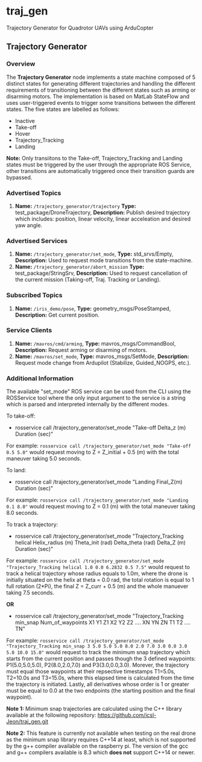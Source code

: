 # traj_gen
Trajectory Generator for Quadrotor UAVs using ArduCopter

## Trajectory Generator

### Overview
The **Trajectory Generator** node implements a state machine composed of 5 distinct states for generating different trajectories and handling the different requirements of  transitioning between the different states such as arming or disarming motors. The implementation is based on MatLab StateFlow and uses user-triggered events to trigger some transitions between the different states. The five states are labelled as follows:

* Inactive
* Take-off
* Hover
* Trajectory_Tracking
* Landing

**Note:** Only transiitons to the Take-off, Trajectory_Tracking and Landing states must be triggered by the user through the appropriate ROS Service, other transitions are automatically triggered once their transition guards are bypassed.

### Advertised Topics
1. **Name:** `/trajectory_generator/trajectory` **Type:** test_package/DroneTrajectory, **Description:** Publish desired trajectory which includes: position, linear velocity, linear acceleation and desired yaw angle.

### Advertised Services
1. **Name:** `/trajectory_generator/set_mode`, **Type:** std_srvs/Empty, **Description:** Used to request mode transitions from the state-machine.
2. **Name:** `/trajectory_generator/abort_mission` **Type:** test_package/StringSrv, **Description:** Used to request cancellation of the current mission (Taking-off, Traj. Tracking or Landing).

### Subscribed Topics
1. **Name:** `/iris_demo/pose`, **Type:** geometry_msgs/PoseStamped, **Description:** Get current position.

### Service Clients
1. **Name:** `/mavros/cmd/arming`, **Type:** mavros_msgs/CommandBool, **Description:** Request arming or disarming of motors.
2. **Name:** `/mavros/set_mode`, **Type:** mavros_msgs/SetMode, **Description:** Request mode change from Ardupilot (Stabilize, Guided_NOGPS, etc.).

### Additional Information

The available "set_mode" ROS service can be used from the CLI using the ROSService tool where the only input argument to the service is a string which is parsed and interpreted internally by the different modes. 

To take-off:

* rosservice call /trajectory_generator/set_mode "Take-off Delta_z (m) Duration (sec)"

For example: `rosservice call /trajectory_generator/set_mode "Take-off 0.5 5.0"` would request moving to Z = Z_initial + 0.5 (m) with the total maneuver taking 5.0 seconds.

To land:

* rosservice call /trajectory_generator/set_mode "Landing Final_Z(m) Duration (sec)"

For example: `rosservice call /trajectory_generator/set_mode "Landing 0.1 8.0"` would request moving to Z = 0.1 (m) with the total maneuver taking 8.0 seconds.

To track a trajectory:

* rosservice call /trajectory_generator/set_mode "Trajectory_Tracking helical Helix_radius (m) Theta_init (rad) Delta_theta (rad) Delta_Z (m) Duration (sec)"

For example: `rosservice call /trajectory_generator/set_mode "Trajectory_Tracking helical 1.0 0.0 6.2832 0.5 7.5"` would request to track a helical trajectory whose radius equals to 1.0m, where the drone is initially situated on the helix at theta = 0.0 rad, the total rotation is equal to 1 full rotation (2*Pi), the final Z = Z_curr + 0.5 (m) and the whole manuever taking 7.5 seconds.

**OR**

* rosservice call /trajectory_generator/set_mode "Trajectory_Tracking min_snap Num_of_waypoints X1 Y1 Z1 X2 Y2 Z2 .... XN YN ZN T1 T2 .... TN"

For example: `rosservice call /trajectory_generator/set_mode "Trajectory_Tracking min_snap 3 5.0 5.0 5.0 8.0 2.0 7.0 3.0 0.0 3.0 5.0 10.0 15.0"` would request to track the minimum snap trajectory which starts from the current position and passes though the 3 defined waypoints: P1(5.0,5.0,5.0), P2(8.0,2.0,7.0) and P3(3.0,0.0,3.0). Morever, the trajectory must equal those waypoints at their repsective timestamps T1=5.0s, T2=10.0s and T3=15.0s, where this elapsed time is calculated from the time the trajectory is initiated. Lastly, all derivatives whose order is 1 or greater must be equal to 0.0 at the two endpoints (the starting position and the final waypoint).

**Note 1:** Minimum snap trajectories are calculated using the C++ library available at the following repository: https://github.com/icsl-Jeon/traj_gen.git

**Note 2:** This feature is currently not available when testing on the real drone as the minimum snap library requires C++14 at least, which is not supported by the g++ compiler available on the raspberry pi. The version of the gcc and g++ compilers available is 8.3 which **does not** support C++14 or newer.
